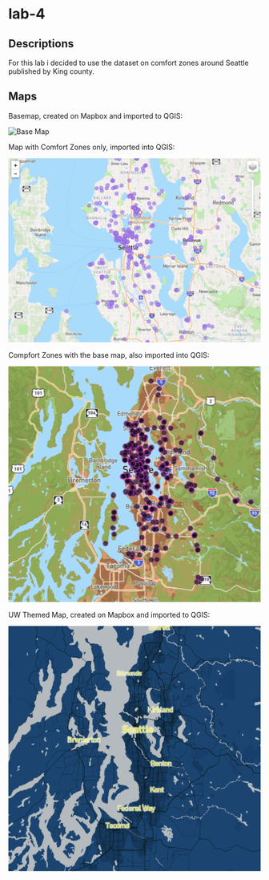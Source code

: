 # lab-4

## Descriptions
For this lab i decided to use the dataset on comfort zones around Seattle published by King county.

## Maps
Basemap, created on Mapbox and imported to QGIS:

![Base Map](imgs/base.png)

Map with Comfort Zones only, imported into QGIS:

![Bikes only with OpenStreetMap](imgs/Comfort.png)

Compfort Zones with the base map, also imported into QGIS:

![Bikes with Base Map](imgs/base_Comfort.png)

UW Themed Map, created on Mapbox and imported to QGIS:

![UW Theme Map](imgs/UWtheme.png)
